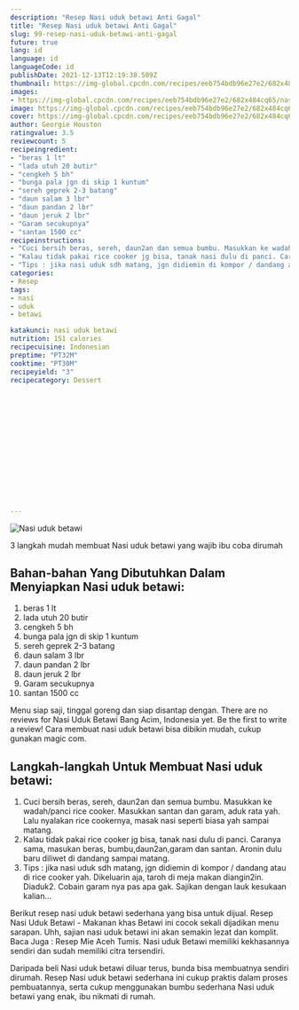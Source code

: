 ```yaml
---
description: "Resep Nasi uduk betawi Anti Gagal"
title: "Resep Nasi uduk betawi Anti Gagal"
slug: 99-resep-nasi-uduk-betawi-anti-gagal
future: true
lang: id
language: id
languageCode: id
publishDate: 2021-12-13T12:19:38.509Z 
thumbnail: https://img-global.cpcdn.com/recipes/eeb754bdb96e27e2/682x484cq65/nasi-uduk-betawi-foto-resep-utama.webp
images:
- https://img-global.cpcdn.com/recipes/eeb754bdb96e27e2/682x484cq65/nasi-uduk-betawi-foto-resep-utama.webp
image: https://img-global.cpcdn.com/recipes/eeb754bdb96e27e2/682x484cq65/nasi-uduk-betawi-foto-resep-utama.webp
cover: https://img-global.cpcdn.com/recipes/eeb754bdb96e27e2/682x484cq65/nasi-uduk-betawi-foto-resep-utama.webp
author: Georgie Houston
ratingvalue: 3.5
reviewcount: 5
recipeingredient:
- "beras 1 lt"
- "lada utuh 20 butir"
- "cengkeh 5 bh"
- "bunga pala jgn di skip 1 kuntum"
- "sereh geprek 2-3 batang"
- "daun salam 3 lbr"
- "daun pandan 2 lbr"
- "daun jeruk 2 lbr"
- "Garam secukupnya"
- "santan 1500 cc"
recipeinstructions:
- "Cuci bersih beras, sereh, daun2an dan semua bumbu. Masukkan ke wadah/panci rice cooker. Masukkan santan dan garam, aduk rata yah. Lalu nyalakan rice cookernya, masak nasi seperti biasa yah sampai matang."
- "Kalau tidak pakai rice cooker jg bisa, tanak nasi dulu di panci. Caranya sama, masukan beras, bumbu,daun2an,garam dan santan. Aronin dulu baru diliwet di dandang sampai matang."
- "Tips : jika nasi uduk sdh matang, jgn didiemin di kompor / dandang atau di rice cooker yah. Dikeluarin aja, taroh di meja makan diangin2in. Diaduk2. Cobain garam nya pas apa gak. Sajikan dengan lauk kesukaan kalian..."
categories:
- Resep
tags:
- nasi
- uduk
- betawi

katakunci: nasi uduk betawi 
nutrition: 151 calories
recipecuisine: Indonesian
preptime: "PT32M"
cooktime: "PT30M"
recipeyield: "3"
recipecategory: Dessert


     
    
    
    
    
    
    
    
    
    
    
      
    
---
```



![Nasi uduk betawi](https://img-global.cpcdn.com/recipes/eeb754bdb96e27e2/682x484cq65/nasi-uduk-betawi-foto-resep-utama.webp)

3 langkah mudah membuat  Nasi uduk betawi yang wajib ibu coba dirumah

<!--inarticleads1-->

## Bahan-bahan Yang Dibutuhkan Dalam Menyiapkan Nasi uduk betawi:

1. beras 1 lt
1. lada utuh 20 butir
1. cengkeh 5 bh
1. bunga pala jgn di skip 1 kuntum
1. sereh geprek 2-3 batang
1. daun salam 3 lbr
1. daun pandan 2 lbr
1. daun jeruk 2 lbr
1. Garam secukupnya
1. santan 1500 cc

Menu siap saji, tinggal goreng dan siap disantap dengan. There are no reviews for Nasi Uduk Betawi Bang Acim, Indonesia yet. Be the first to write a review! Cara membuat nasi uduk betawi bisa dibikin mudah, cukup gunakan magic com. 

<!--inarticleads2-->

## Langkah-langkah Untuk Membuat Nasi uduk betawi:

1. Cuci bersih beras, sereh, daun2an dan semua bumbu. Masukkan ke wadah/panci rice cooker. Masukkan santan dan garam, aduk rata yah. Lalu nyalakan rice cookernya, masak nasi seperti biasa yah sampai matang.
1. Kalau tidak pakai rice cooker jg bisa, tanak nasi dulu di panci. Caranya sama, masukan beras, bumbu,daun2an,garam dan santan. Aronin dulu baru diliwet di dandang sampai matang.
1. Tips : jika nasi uduk sdh matang, jgn didiemin di kompor / dandang atau di rice cooker yah. Dikeluarin aja, taroh di meja makan diangin2in. Diaduk2. Cobain garam nya pas apa gak. Sajikan dengan lauk kesukaan kalian...


Berikut resep nasi uduk betawi sederhana yang bisa untuk dijual. Resep Nasi Uduk Betawi - Makanan khas Betawi ini cocok sekali dijadikan menu sarapan. Uhh, sajian nasi uduk betawi ini akan semakin lezat dan komplit. Baca Juga : Resep Mie Aceh Tumis. Nasi uduk Betawi memiliki kekhasannya sendiri dan sudah memiliki citra tersendiri. 

Daripada   beli  Nasi uduk betawi  diluar terus, bunda  bisa membuatnya sendiri dirumah. Resep  Nasi uduk betawi  sederhana ini cukup praktis dalam proses pembuatannya, serta cukup menggunakan bumbu sederhana  Nasi uduk betawi  yang enak, ibu nikmati di rumah.
